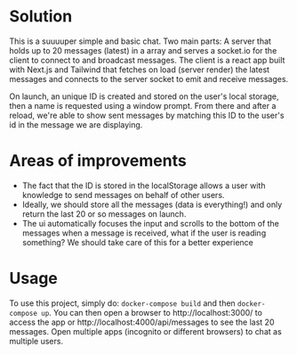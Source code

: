# Solution

This is a suuuuper simple and basic chat. Two main parts: A server that holds up to 20 messages (latest) in a array and serves a socket.io for the client to connect to and broadcast messages. The client is a react app built with Next.js and Tailwind that fetches on load (server render) the latest messages and connects to the server socket to emit and receive messages.

On launch, an unique ID is created and stored on the user's local storage, then a name is requested using a window prompt. From there and after a reload, we're able to show sent messages by matching this ID to the user's id in the message we are displaying.

# Areas of improvements

- The fact that the ID is stored in the localStorage allows a user with knowledge to send messages on behalf of other users.
- Ideally, we should store all the messages (data is everything!) and only return the last 20 or so messages on launch.
- The ui automatically focuses the input and scrolls to the bottom of the messages when a message is received, what if the user is reading something? We should take care of this for a better experience

# Usage

To use this project, simply do: `docker-compose build` and then `docker-compose up`. You can then open a browser to http://localhost:3000/ to access the app or http://localhost:4000/api/messages to see the last 20 messages. Open multiple apps (incognito or different browsers) to chat as multiple users.
